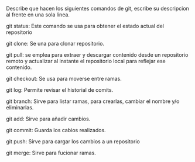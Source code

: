 Describe que hacen los siguientes comandos de git, escribe su descripcion al frente en una sola linea.

git status: Este comando se usa para obtener el  estado actual del repositorio

git clone: Se una para clonar repositorio.

git pull: se emplea para extraer y descargar contenido desde un repositorio remoto y actualizar al instante el repositorio local para reflejar ese contenido.

git checkout: Se usa para moverse entre ramas. 

git log: Permite revisar el historial de comits.

git branch: Sirve para listar ramas, para crearlas, cambiar el nombre y/o eliminarlas. 

git add: Sirve para añadir cambios.

git commit: Guarda los cabios realizados. 

git push: Sirve para cargar los cambios a un repositorio 

git merge: Sirve para fucionar ramas.
